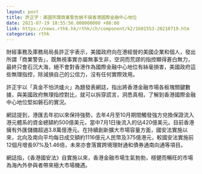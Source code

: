 ```yaml
---
layout: post
title: 許正宇：美國所謂商業警告絕不損香港國際金融中心地位
date: 2021-07-19 18:55:56.000000000 +08:00
link: https://news.rthk.hk/rthk/ch/component/k2/1601553-20210719.htm
categories: rthk
---
```


財經事務及庫務局局長許正宇表示，美國政府向在港經營的美國企業和個人，發出所謂「商業警告」，既無視事實亦屬無事生非，空洞而荒謬的指控顯得蒼白無力，最終只會石沉大海，絕不會對香港作為國際金融中心地位有絲毫損害，美國政府這些無理指控，除減損自己的公信力，沒有任何實際效用。

許正宇以「真金不怕洪爐火」為題發表網誌，指出將香港金融市場各板塊關鍵數據，與美國政府無理指控對比，就可以拆穿謊言，洞悉真相，了解到香港國際金融中心地位堅如磐石的實況。

網誌提到，港匯去年初以來保持強勢，去年4月至10月期間觸發強方兌換保證流入港元體系的資金總額約500億美元，當中7月1日後流入的佔420億美元。目前香港擁有外匯儲備超過3.8萬億港元。在持續創新擴大市場容量方面，國安法實施以來，北向及南向平均每日成交額約1116億元人民幣及375億港元，較國安法實施前12個月增長97%及1.46倍，未來亦會落實跨境理財通和債券通南向通等項目。

網誌指，《香港國安法》自實施以來，香港金融市場生氣勃勃，穩健而暢旺的市場為海內外參與者帶來極大市場機遇。
